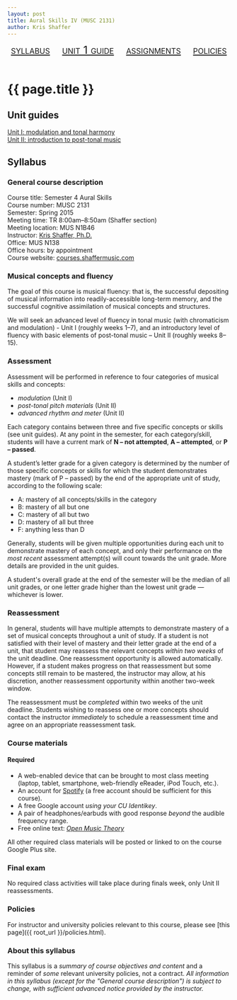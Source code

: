 ```yaml
---
layout: post
title: Aural Skills IV (MUSC 2131)
author: Kris Shaffer
---
```


<div style="text-align: center; font-size: 1.75em; font-variant: small-caps"><a href="./auralskills4.html">syllabus</a>&nbsp;&nbsp;&nbsp;&nbsp;<a href="./as4-unit1.html">unit 1 guide</a>&nbsp;&nbsp;&nbsp;&nbsp;<a href="./as4-assign.html">assignments</a>&nbsp;&nbsp;&nbsp;&nbsp;<a href="./policies.html">policies</a></div><br/>

# {{ page.title }} #

## Unit guides ##

[Unit I: modulation and tonal harmony](as4-unit1.html)  
[Unit II: introduction to post-tonal music](as4-unit2.html)

## Syllabus ##

### General course description ###

Course title: Semester 4 Aural Skills  
Course number: MUSC 2131  
Semester: Spring 2015  
Meeting time: TR 8:00am–8:50am (Shaffer section)  
Meeting location: MUS N1B46  
Instructor: [Kris Shaffer, Ph.D.](http://kris.shaffermusic.com)  
Office: MUS N138  
Office hours: by appointment  
Course website: [courses.shaffermusic.com](http://courses.shaffermusic.com/auralskills4.html)  

### Musical concepts and fluency ###

The goal of this course is musical fluency: that is, the successful depositing of musical information into readily-accessible long-term memory, and the successful cognitive assimilation of musical concepts and structures.

We will seek an advanced level of fluency in tonal music (with chromaticism and modulation) - Unit I (roughly weeks 1–7), and an introductory level of fluency with basic elements of post-tonal music – Unit II (roughly weeks 8–15).

### Assessment ###

Assessment will be performed in reference to four categories of musical skills and concepts: 

- *modulation* (Unit I)  
- *post-tonal pitch materials* (Unit II)  
- *advanced rhythm and meter* (Unit II) 

Each category contains between three and five specific concepts or skills (see unit guides). At any point in the semester, for each category/skill, students will have a current mark of **N – not attempted**, **A – attempted**, or **P – passed**.

A student’s letter grade for a given category is determined by the number of those specific concepts or skills for which the student demonstrates mastery (mark of P – passed) by the end of the appropriate unit of study, according to the following scale:

- A: mastery of all concepts/skills in the category  
- B: mastery of all but one  
- C: mastery of all but two  
- D: mastery of all but three  
- F: anything less than D

Generally, students will be given multiple opportunities during each unit to demonstrate mastery of each concept, and only their performance on the *most recent* assessment attempt(s) will count towards the unit grade. More details are provided in the unit guides.

A student's overall grade at the end of the semester will be the median of all unit grades, or one letter grade higher than the lowest unit grade — whichever is lower.

### Reassessment ###

In general, students will have multiple attempts to demonstrate mastery of a set of musical concepts throughout a unit of study. If a student is not satisfied with their level of mastery and their letter grade at the end of a unit, that student may reassess the relevant concepts *within two weeks* of the unit deadline. One reassessment opportunity is allowed automatically. However, if a student makes progress on that reassessment but some concepts still remain to be mastered, the instructor may allow, at his discretion, another reassessment opportunity within another two-week window.

The reassessment must be *completed* within two weeks of the unit deadline. Students wishing to reassess one or more concepts should contact the instructor *immediately* to schedule a reassessment time and agree on an appropriate reassessment task.

### Course materials ###

#### Required ####

- A web-enabled device that can be brought to most class meeting (laptop, tablet, smartphone, web-friendly eReader, iPod Touch, etc.).  
- An account for [Spotify](http://www.spotify.com) (a free account should be sufficient for this course).  
- A free Google account *using your CU Identikey*.  
- A pair of headphones/earbuds with good response *beyond* the audible frequency range.  
- Free online text: [*Open Music Theory*](http://openmusictheory.com)

All other required class materials will be posted or linked to on the course Google Plus site.

### Final exam ###

No required class activities will take place during finals week, only Unit II reassessments.

### Policies ###

For instructor and university policies relevant to this course, please see [this page]({{ root_url }}/policies.html).

### About this syllabus ###

This syllabus is a *summary of course objectives and content* and a reminder of *some* relevant university policies, not a contract. *All information in this syllabus (except for the "General course description") is subject to change, with sufficient advanced notice provided by the instructor.*